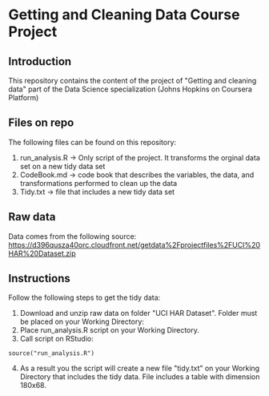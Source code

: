 # Getting and Cleaning Data Course Project

## Introduction
This repository contains the content of the project of "Getting and cleaning data" part of the Data Science specialization (Johns Hopkins on Coursera Platform)

## Files on repo
The following files can be found on this repository:   
1. run_analysis.R -> Only script of the project. It transforms the orginal data set on a new tidy data set  
2. CodeBook.md ->  code book that describes the variables, the data, and transformations performed to clean up the data  
3. Tidy.txt -> file that includes a new tidy data set  

## Raw data
Data comes from the following source:
https://d396qusza40orc.cloudfront.net/getdata%2Fprojectfiles%2FUCI%20HAR%20Dataset.zip

## Instructions
Follow the following steps to get the tidy data:  

1. Download and unzip raw data on folder "UCI HAR Dataset". Folder must be placed on your Working Directory:
2. Place run_analysis.R script on your Working Directory.  
3. Call script on RStudio:
```{r}
source("run_analysis.R")
```
4. As a result you the script will create a new file "tidy.txt" on your Working Directory that includes the tidy data. File includes a table with dimension 180x68.